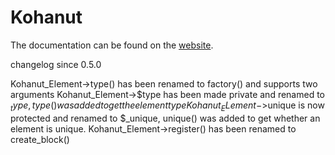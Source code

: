 # Kohanut

The documentation can be found on the [website](http://kohanut.com).

changelog since 0.5.0

Kohanut_Element->type() has been renamed to factory() and supports two arguments
Kohanut_Element->$type has been made private and renamed to $_type, type() was added to get the element type
Kohanut_ELement->$unique is now protected and renamed to $_unique, unique() was added to get whether an element is unique.
Kohanut_Element->register() has been renamed to create_block()